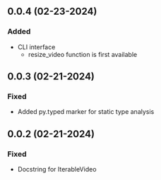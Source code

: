 ## 0.0.4 (02-23-2024)

### Added

- CLI interface
    - resize_video function is first available

## 0.0.3 (02-21-2024)

### Fixed

- Added py.typed marker for static type analysis

## 0.0.2 (02-21-2024)

### Fixed

- Docstring for IterableVideo
